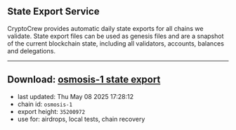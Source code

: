 ## State Export Service
CryptoCrew provides automatic daily state exports for all chains we validate. State export files can be used as genesis files and are a snapshot of the current blockchain state, including all validators, accounts, balances and delegations.

---
**Download: [osmosis-1 state export](https://dl-eu2.ccvalidators.com/SERVICE/osmosis/osmosis-1_export_35200972.json)**
---

- last updated: Thu May 08 2025 17:28:12
- chain id: `osmosis-1`
- export height: `35200972`
- use for: airdrops, local tests, chain recovery
